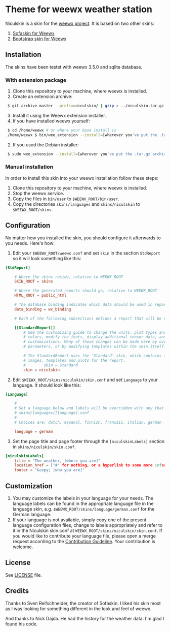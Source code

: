 # Theme for weewx weather station

Niculskin is a skin for the [weewx project](http://weewx.com/). It is based on two other skins:

1. [Sofaskin for Weewx](http://neoground.com/projects/weewx/)
1. [Bootstrap skin for Weewx](https://github.com/brewster76/fuzzy-archer/)

## Installation

The skins have been testet with weewx 3.5.0 and sqlite database.

### With extension package

1. Clone this repository to your machine, where weewx is installed.
1. Create an extension archive:
```bash
 $ git archive master --prefix=niculskin/ | gzip > ../niculskin.tar.gz
```
3. Install it using the Weewx extension installer.
 1. If you have installed weewx yourself:
```bash
 $ cd /home/weewx # or where your base install is
 /home/weewx $ bin/wee_extension --install=[wherever you've put the .tar.gz archive]
```
 2. If you used the Debian installer:
```bash
 $ sudo wee_extension --install=[wherever you've put the .tar.gz archive]
```

### Manual installation

In order to install this skin into your weewx installation follow these steps:

1. Clone this repository to your machine, where weewx is installed.
1. Stop the weewx service.
1. Copy the files in `bin/user` to `$WEEWX_ROOT/bin/user`.
1. Copy the directories `skins/languages` and `skins/niculskin` to `$WEEWX_ROOT/skins`.

## Configuration

No matter how you installed the skin, you should configure it afterwards to you needs. Here's how:

1. Edit your `$WEEWX_ROOT/weewx.conf` and set `skin` in the section `StdReport` so it will look something like this:
```conf
[StdReport]

    # Where the skins reside, relative to WEEWX_ROOT
    SKIN_ROOT = skins

    # Where the generated reports should go, relative to WEEWX_ROOT
    HTML_ROOT = public_html

    # The database binding indicates which data should be used in reports.
    data_binding = wx_binding

    # Each of the following subsections defines a report that will be run.

    [[StandardReport]]
        # See the customizing guide to change the units, plot types and line
        # colors, modify the fonts, display additional sensor data, and other
        # customizations. Many of those changes can be made here by overriding
        # parameters, or by modifying templates within the skin itself.

        # The StandardReport uses the 'Standard' skin, which contains the
        # images, templates and plots for the report.
        #        skin = Standard
        skin = niculskin
```
2. Edit `$WEEWX_ROOT/skins/niculskin/skin.conf` and set `Language` to your language. It should look like this:
```conf
[Language]

    #
    # Set a language below and labels will be overridden with any that are specified in
    # skins/languages/[language].conf
    #
    # Choices are: dutch, espanol, finnish, francais, italian, german

    language = german
```
3. Set the page title and page footer through the `[niculskinLabels]` section in `skins/niculskin/skin.conf`.
```conf
[niculskinLabels]
    title = "The weather, [where you are]"
    location_href = ["#" for nothing, or a hyperlink to some more information on your location]
    footer = "&copy; [who you are]"
```

## Customization

1. You may customize the labels in your language for your needs. The language labels can be found in the appropriate language file in the language skin, e.g. `$WEEWX_ROOT/skins/language/german.conf` for the German language.
1. If your language is not available, simply copy one of the present language configuration files, change to labels appropriately and refer to it in the Niculskin skin.conf at `WEEWX_ROOT/skins/niculskin/skin.conf`. If you would like to contribute your language file, please open a merge request according to the [Contribution Guideline](CONTRIBUTING.md). Your contribution is welcome.

## License

See [LICENSE](LICENSE) file.

## Credits

Thanks to Sven Reifschneider, the creator of Sofaskin. I liked his skin most as I was looking for something different in the look and feel of weewx.

And thanks to Nick Dajda. He had the history for the weather data. I'm glad I found his code.
